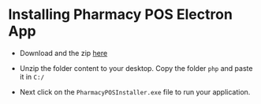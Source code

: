 # Installing Pharmacy POS Electron App

- Download and the zip [here](http://magnumdigitalke.com/path/to/file)

- Unzip the folder content to your desktop. Copy the folder ```php``` and paste it in ```C:/```

- Next click on the ```PharmacyPOSInstaller.exe``` file to run your application.
